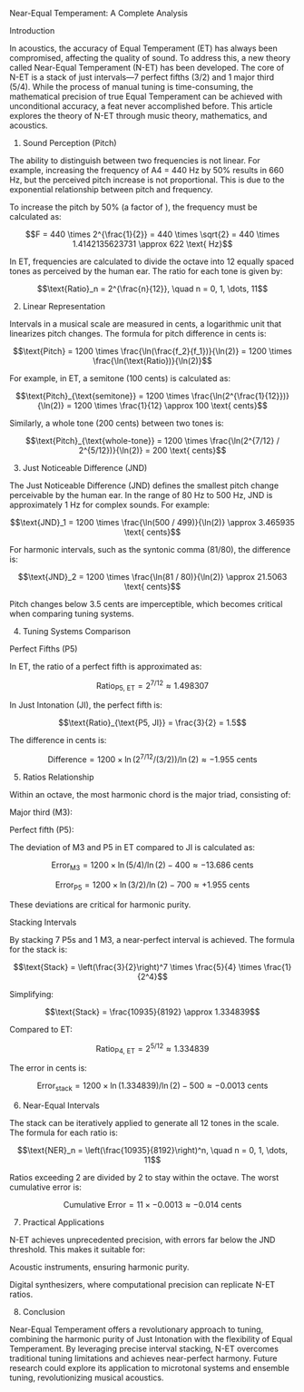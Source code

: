Near-Equal Temperament: A Complete Analysis

Introduction

In acoustics, the accuracy of Equal Temperament (ET) has always been compromised, affecting the quality of sound. To address this, a new theory called Near-Equal Temperament (N-ET) has been developed. The core of N-ET is a stack of just intervals—7 perfect fifths (3/2) and 1 major third (5/4). While the process of manual tuning is time-consuming, the mathematical precision of true Equal Temperament can be achieved with unconditional accuracy, a feat never accomplished before. This article explores the theory of N-ET through music theory, mathematics, and acoustics.

1. Sound Perception (Pitch)

The ability to distinguish between two frequencies is not linear. For example, increasing the frequency of A4 = 440 Hz by 50% results in 660 Hz, but the perceived pitch increase is not proportional. This is due to the exponential relationship between pitch and frequency.

To increase the pitch by 50% (a factor of ), the frequency must be calculated as:

```math
F = 440 \times 2^{\frac{1}{2}} = 440 \times \sqrt{2} = 440 \times 1.4142135623731 \approx 622 \text{ Hz}
```

In ET, frequencies are calculated to divide the octave into 12 equally spaced tones as perceived by the human ear. The ratio for each tone is given by:

```math
\text{Ratio}_n = 2^{\frac{n}{12}}, \quad n = 0, 1, \dots, 11
```

2. Linear Representation

Intervals in a musical scale are measured in cents, a logarithmic unit that linearizes pitch changes. The formula for pitch difference in cents is:

```math
\text{Pitch} = 1200 \times \frac{\ln(\frac{f_2}{f_1})}{\ln(2)} = 1200 \times \frac{\ln(\text{Ratio})}{\ln(2)}
```

For example, in ET, a semitone (100 cents) is calculated as:

```math
\text{Pitch}_{\text{semitone}} = 1200 \times \frac{\ln(2^{\frac{1}{12}})}{\ln(2)} = 1200 \times \frac{1}{12} \approx 100 \text{ cents}
```

Similarly, a whole tone (200 cents) between two tones is:

```math
\text{Pitch}_{\text{whole-tone}} = 1200 \times \frac{\ln(2^{7/12} / 2^{5/12})}{\ln(2)} = 200 \text{ cents}
```

3. Just Noticeable Difference (JND)

The Just Noticeable Difference (JND) defines the smallest pitch change perceivable by the human ear. In the range of 80 Hz to 500 Hz, JND is approximately 1 Hz for complex sounds. For example:

```math
\text{JND}_1 = 1200 \times \frac{\ln(500 / 499)}{\ln(2)} \approx 3.465935 \text{ cents}
```

For harmonic intervals, such as the syntonic comma (81/80), the difference is:

```math
\text{JND}_2 = 1200 \times \frac{\ln(81 / 80)}{\ln(2)} \approx 21.5063 \text{ cents}
```

Pitch changes below 3.5 cents are imperceptible, which becomes critical when comparing tuning systems.

4. Tuning Systems Comparison

Perfect Fifths (P5)

In ET, the ratio of a perfect fifth is approximated as:

```math
\text{Ratio}_{\text{P5, ET}} = 2^{7/12} \approx 1.498307
```

In Just Intonation (JI), the perfect fifth is:

```math
\text{Ratio}_{\text{P5, JI}} = \frac{3}{2} = 1.5
```

The difference in cents is:

```math
\text{Difference} = 1200 \times \ln(2^{7/12} / (3/2)) / \ln(2) \approx -1.955 \text{ cents}
```

5. Ratios Relationship

Within an octave, the most harmonic chord is the major triad, consisting of:

Major third (M3): 

Perfect fifth (P5): 

The deviation of M3 and P5 in ET compared to JI is calculated as:

```math
\text{Error}_{\text{M3}} = 1200 \times \ln(5/4) / \ln(2) - 400 \approx -13.686 \text{ cents}
```

```math
\text{Error}_{\text{P5}} = 1200 \times \ln(3/2) / \ln(2) - 700 \approx +1.955 \text{ cents}
```
These deviations are critical for harmonic purity.

Stacking Intervals

By stacking 7 P5s and 1 M3, a near-perfect interval is achieved. The formula for the stack is:

```math
\text{Stack} = \left(\frac{3}{2}\right)^7 \times \frac{5}{4} \times \frac{1}{2^4}
```

Simplifying:

```math
\text{Stack} = \frac{10935}{8192} \approx 1.334839
```

Compared to ET:

```math
\text{Ratio}_{\text{P4, ET}} = 2^{5/12} \approx 1.334839
```

The error in cents is:

```math
\text{Error}_{\text{stack}} = 1200 \times \ln(1.334839) / \ln(2) - 500 \approx -0.0013 \text{ cents}
```

6. Near-Equal Intervals

The stack can be iteratively applied to generate all 12 tones in the scale. The formula for each ratio is:

```math
\text{NER}_n = \left(\frac{10935}{8192}\right)^n, \quad n = 0, 1, \dots, 11
```

Ratios exceeding 2 are divided by 2 to stay within the octave. The worst cumulative error is:

```math
\text{Cumulative Error} = 11 \times -0.0013 \approx -0.014 \text{ cents}
```

7. Practical Applications

N-ET achieves unprecedented precision, with errors far below the JND threshold. This makes it suitable for:

Acoustic instruments, ensuring harmonic purity.

Digital synthesizers, where computational precision can replicate N-ET ratios.

8. Conclusion

Near-Equal Temperament offers a revolutionary approach to tuning, combining the harmonic purity of Just Intonation with the flexibility of Equal Temperament. By leveraging precise interval stacking, N-ET overcomes traditional tuning limitations and achieves near-perfect harmony. Future research could explore its application to microtonal systems and ensemble tuning, revolutionizing musical acoustics.
